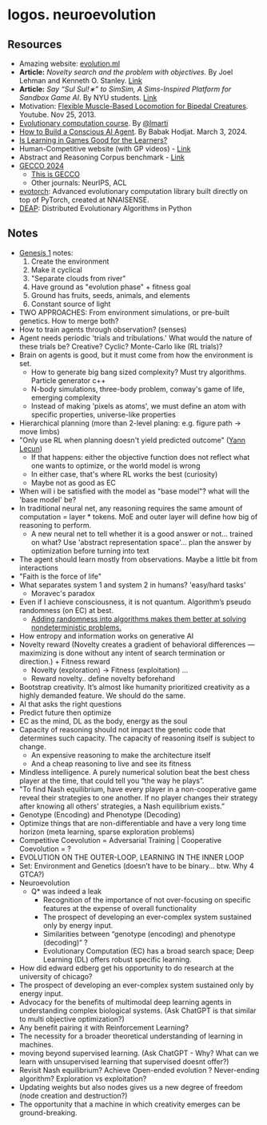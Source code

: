 # logos. neuroevolution

## Resources

- Amazing website: [evolution.ml](https://evolution.ml/)
- __Article:__ _Novelty search and the problem with objectives._ By Joel Lehman and Kenneth O. Stanley. [Link](https://www.cs.swarthmore.edu/~meeden/DevelopmentalRobotics/lehmanNoveltySearch11.pdf)
- __Article:__ _Say “Sul Sul!∗” to SimSim, A Sims-Inspired Platform for Sandbox Game AI_. By NYU students. [Link](https://arxiv.org/pdf/2008.11258.pdf)
- Motivation: [Flexible Muscle-Based Locomotion for Bipedal Creatures](https://www.youtube.com/watch?v=pgaEE27nsQw). Youtube. Nov 25, 2013.
- [Evolutionary computation course](https://github.com/lmarti/evolutionary-computation-course). By [@lmarti](https://github.com/lmarti)
- [How to Build a Conscious AI Agent](https://www.linkedin.com/pulse/how-build-conscious-ai-agent-babak-hodjat-3eotc/?trackingId=dTlgwrrjhu5MbD%2FBzGX7fg%3D%3D). By Babak Hodjat. March 3, 2024.
- [Is Learning in Games Good for the Learners?](https://proceedings.neurips.cc/paper_files/paper/2023/file/a9ea92ef18aae17627d133534209e640-Paper-Conference.pdf)
- Human-Competitive website (with GP videos) - [Link](https://www.human-competitive.org/)
- Abstract and Reasoning Corpus benchmark - [Link](https://github.com/fchollet/ARC)
- [GECCO 2024](https://gecco-2024.sigevo.org/HomePage)
  - [This is GECCO](https://www.youtube.com/watch?v=wtTpY9th8HY)
  - Other journals: NeurIPS, ACL
- [evotorch](https://github.com/nnaisense/evotorch): Advanced evolutionary computation library built directly on top of PyTorch, created at NNAISENSE.
- [DEAP](https://github.com/DEAP/deap): Distributed Evolutionary Algorithms in Python

## Notes

- [Genesis 1](https://www.biblegateway.com/passage/?search=Genesis%201&version=NIV) notes:
    1. Create the environment
    2. Make it cyclical
    3. "Separate clouds from river"
    4. Have ground as "evolution phase" + fitness goal
    5. Ground has fruits, seeds, animals, and elements
    6. Constant source of light
- TWO APPROACHES: From environment simulations, or pre-built genetics. How to merge both?
- How to train agents through observation? (senses)
- Agent needs periodic 'trials and tribulations.' What would the nature of these trials be? Creative? Cyclic? Monte-Carlo like (RL trials)?
- Brain on agents is good, but it must come from how the environment is set.
  - How to generate big bang sized complexity? Must try algorithms. Particle generator c++
  - N-body simulations, three-body problem, conway's game of life, emerging complexity
  - Instead of making 'pixels as atoms', we must define an atom with specific properties, universe-like properties
- Hierarchical planning (more than 2-level planing: e.g. figure path -> move limbs)
- "Only use RL when planning doesn't yield predicted outcome" ([Yann Lecun](https://www.youtube.com/watch?v=5t1vTLU7s40))
  - If that happens: either the objective function does not reflect what one wants to optimize, or the world model is wrong
  - In either case, that's where RL works the best (curiosity)
  - Maybe not as good as EC
- When will i be satisfied with the model as "base model"? what will the 'base model' be?
- In traditional neural net, any reasoning requires the same amount of computation = layer * tokens. MoE and outer layer will define how big of reasoning to perform.
  - A new neural net to tell whether it is a good answer or not... trained on what? Use 'abstract representation space'... plan the answer by optimization before turning into text
- The agent should learn mostly from observations. Maybe a little bit from interactions
- "Faith is the force of life"
- What separates system 1 and system 2 in humans? 'easy/hard tasks'
  - Moravec's paradox
- Even if I achieve consciousness, it is not quantum. Algorithm’s pseudo randomness (on EC) at best.
  - [Adding randomness into algorithms makes them better at solving nondeterministic problems.](https://www.livescience.com/physics-mathematics/mathematics/avi-wigderson-wins-dollar1-million-turing-award-for-using-randomness-to-change-computer-science)
- How entropy and information works on generative AI
- Novelty reward (Novelty creates a gradient of behavioral differences — maximizing is done without any intent of search termination or direction.) + Fitness reward
  - Novelty (exploration) -> Fitness (exploitation) ...
  - Reward novelty.. define novelty beforehand
- Bootstrap creativity. It’s almost like humanity prioritized creativity as a highly demanded feature. We should do the same.
- AI that asks the right questions
- Predict future then optimize
- EC as the mind, DL as the body, energy as the soul
- Capacity of reasoning should not impact the genetic code that determines such capacity. The capacity of reasoning itself is subject to change.
  - An expensive reasoning to make the architecture itself
  - And a cheap reasoning to live and see its fitness
- Mindless intelligence. A purely numerical solution beat the best chess player at the time, that could tell you “the way he plays”.
- "To find Nash equilibrium, have every player in a non-cooperative game reveal their strategies to one another. If no player changes their strategy after knowing all others' strategies, a Nash equilibrium exists.”
- Genotype (Encoding) and Phenotype (Decoding)
- Optimize things that are non-differentiable and have a very long time horizon (meta learning, sparse exploration problems)
- Competitive Coevolution = Adversarial Training | Cooperative Coevolution = ?
- EVOLUTION ON THE OUTER-LOOP, LEARNING IN THE INNER LOOP
- Set: Environment and Genetics (doesn’t have to be binary… btw. Why 4 GTCA?)
- Neuroevolution
  - Q* was indeed a leak
    - Recognition of the importance of not over-focusing on specific features at the expense of overall functionality
    - The prospect of developing an ever-complex system sustained only by energy input.
    - Similarities between “genotype (encoding) and phenotype (decoding)“ ?
    - Evolutionary Computation (EC) has a broad search space; Deep Learning (DL) offers robust specific learning.
- How did edward edberg get his opportunity to do research at the university of chicago?
- The prospect of developing an ever-complex system sustained only by energy input.
- Advocacy for the benefits of multimodal deep learning agents in understanding complex biological systems. (Ask ChatGPT is that similar to multi objective optimization?)
- Any benefit pairing it with Reinforcement Learning?
- The necessity for a broader theoretical understanding of learning in machines.
- moving beyond supervised learning. (Ask ChatGPT - Why? What can we learn with unsupervised learning that supervised doesnt offer?)
- Revisit Nash equilibrium? Achieve Open-ended evolution ? Never-ending algorithm? Exploration vs exploitation?
- Updating weights but also nodes gives us a new degree of freedom (node creation and destruction?)
- The opportunity that a machine in which creativity emerges can be ground-breaking.  
